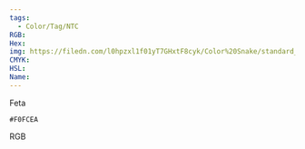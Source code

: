 ```yaml
---
tags:
  - Color/Tag/NTC
RGB:
Hex:
img: https://filedn.com/l0hpzxl1f01yT7GHxtF8cyk/Color%20Snake/standard_csv_to_svg//F0FCEA.svg
CMYK:
HSL:
Name:
---
```

Feta
```palette
#F0FCEA
```
RGB
